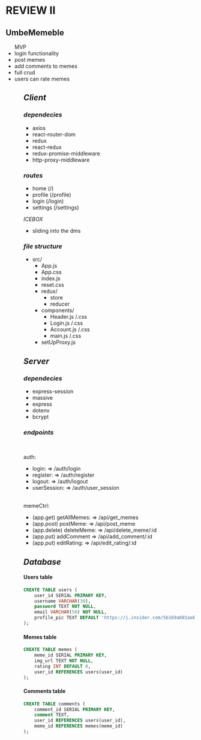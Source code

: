 # **REVIEW II** #


## UmbeMemeble
<ul>
MVP
<li>login functionality
<li>post memes
<li>add comments to memes
<li>full crud
<li>users can rate memes
<ul>

## ***Client***
### *dependecies*
- axios
- react-router-dom
- redux
- react-redux
- redux-promise-middleware
- http-proxy-middleware

###  *routes*
- home (/)
- profile (/profile)
- login (/login)
- settings (/settings)

*ICEBOX*
<br/>
- sliding into the dms

### *file structure*

- src/
    - App.js
    - App.css
    - index.js
    - reset.css
    - redux/
        - store
        - reducer
    - components/
        - Header.js /.css
        - Login.js /.css
        - Account.js /.css
        - main.js /.css
    - setUpProxy.js


## ***Server***

 ### *dependecies*
- express-session
- massive
- express
- dotenv
- bcrypt
### *endpoints*
<br/>

auth:
- login: => /auth/login
- register: => /auth/register
- logout: => /auth/logout
- userSession: => /auth/user_session
<br/>

memeCtrl:
- (app.get) getAllMemes: => /api/get_memes
- (app.post) postMeme: => /api/post_meme
- (app.delete) deleteMeme: => /api/delete_meme/:id
- (app.put) addComment => /api/add_comment/:id
- (app.put) editRating: => /api/edit_rating/:id

## ***Database***

#### Users table
```sql
CREATE TABLE users (
    user_id SERIAL PRIMARY KEY,
    username VARCHAR(30),
    password TEXT NOT NULL,
    email VARCHAR(50) NOT NULL,
    profile_pic TEXT DEFAULT 'https://i.insider.com/5b169a601ae6624f008b48dd?width=1100&format=jpeg&auto=webp'
);
```
#### Memes table
```sql
CREATE TABLE memes (
    meme_id SERIAL PRIMARY KEY,
    img_url TEXT NOT NULL,
    rating INT DEFAULT 0,
    user_id REFERENCES users(user_id)
);
```

#### Comments table
```sql
CREATE TABLE comments (
    comment_id SERIAL PRIMARY KEY,
    comment TEXT,
    user_id REFERENCES users(user_id),
    meme_id REFERENCES memes(meme_id)
);
```